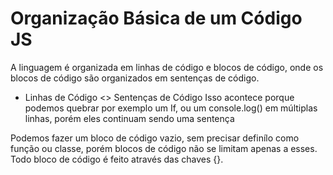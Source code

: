 # Organização Básica de um Código JS

A linguagem é organizada em linhas de código e blocos de código, onde os blocos de código são organizados em sentenças de código.

- Linhas de Código <> Sentenças de Código 
    Isso acontece porque podemos quebrar por exemplo um If, ou um console.log() em múltiplas linhas, porém eles continuam sendo uma sentença

Podemos fazer um bloco de código vazio, sem precisar definílo como função ou classe, porém blocos de código não se limitam apenas a esses.
Todo bloco de código é feito através das chaves {}.